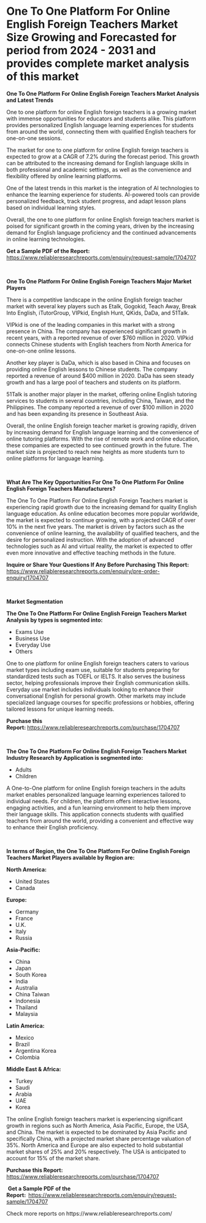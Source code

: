 <p><h1>One To One Platform For Online English Foreign Teachers Market Size Growing and Forecasted for period from 2024 - 2031 and provides complete market analysis of this market</h1></p><p><strong>One To One Platform For Online English Foreign Teachers Market Analysis and Latest Trends</strong></p>
<p><p>One to one platform for online English foreign teachers is a growing market with immense opportunities for educators and students alike. This platform provides personalized English language learning experiences for students from around the world, connecting them with qualified English teachers for one-on-one sessions.</p><p>The market for one to one platform for online English foreign teachers is expected to grow at a CAGR of 7.2% during the forecast period. This growth can be attributed to the increasing demand for English language skills in both professional and academic settings, as well as the convenience and flexibility offered by online learning platforms.</p><p>One of the latest trends in this market is the integration of AI technologies to enhance the learning experience for students. AI-powered tools can provide personalized feedback, track student progress, and adapt lesson plans based on individual learning styles.</p><p>Overall, the one to one platform for online English foreign teachers market is poised for significant growth in the coming years, driven by the increasing demand for English language proficiency and the continued advancements in online learning technologies.</p></p>
<p><strong>Get a Sample PDF of the Report:&nbsp;</strong> <a href="https://www.reliableresearchreports.com/enquiry/request-sample/1704707">https://www.reliableresearchreports.com/enquiry/request-sample/1704707</a></p>
<p>&nbsp;</p>
<p><strong>One To One Platform For Online English Foreign Teachers Major Market Players</strong></p>
<p><p>There is a competitive landscape in the online English foreign teacher market with several key players such as Etalk, Gogokid, Teach Away, Break Into English, iTutorGroup, VIPkid, English Hunt, QKids, DaDa, and 51Talk. </p><p>VIPkid is one of the leading companies in this market with a strong presence in China. The company has experienced significant growth in recent years, with a reported revenue of over $760 million in 2020. VIPkid connects Chinese students with English teachers from North America for one-on-one online lessons.</p><p>Another key player is DaDa, which is also based in China and focuses on providing online English lessons to Chinese students. The company reported a revenue of around $400 million in 2020. DaDa has seen steady growth and has a large pool of teachers and students on its platform.</p><p>51Talk is another major player in the market, offering online English tutoring services to students in several countries, including China, Taiwan, and the Philippines. The company reported a revenue of over $100 million in 2020 and has been expanding its presence in Southeast Asia.</p><p>Overall, the online English foreign teacher market is growing rapidly, driven by increasing demand for English language learning and the convenience of online tutoring platforms. With the rise of remote work and online education, these companies are expected to see continued growth in the future. The market size is projected to reach new heights as more students turn to online platforms for language learning.</p></p>
<p>&nbsp;</p>
<p><strong>What Are The Key Opportunities For One To One Platform For Online English Foreign Teachers Manufacturers?</strong></p>
<p><p>The One To One Platform For Online English Foreign Teachers market is experiencing rapid growth due to the increasing demand for quality English language education. As online education becomes more popular worldwide, the market is expected to continue growing, with a projected CAGR of over 10% in the next five years. The market is driven by factors such as the convenience of online learning, the availability of qualified teachers, and the desire for personalized instruction. With the adoption of advanced technologies such as AI and virtual reality, the market is expected to offer even more innovative and effective teaching methods in the future.</p></p>
<p><strong>Inquire or Share Your Questions If Any Before Purchasing This Report:</strong> <a href="https://www.reliableresearchreports.com/enquiry/pre-order-enquiry/1704707">https://www.reliableresearchreports.com/enquiry/pre-order-enquiry/1704707</a></p>
<p>&nbsp;</p>
<p><strong>Market Segmentation</strong></p>
<p><strong>The One To One Platform For Online English Foreign Teachers Market Analysis by types is segmented into:</strong></p>
<p><ul><li>Exams Use</li><li>Business Use</li><li>Everyday Use</li><li>Others</li></ul></p>
<p><p>One to one platform for online English foreign teachers caters to various market types including exam use, suitable for students preparing for standardized tests such as TOEFL or IELTS. It also serves the business sector, helping professionals improve their English communication skills. Everyday use market includes individuals looking to enhance their conversational English for personal growth. Other markets may include specialized language courses for specific professions or hobbies, offering tailored lessons for unique learning needs.</p></p>
<p><strong>Purchase this Report:&nbsp;</strong><a href="https://www.reliableresearchreports.com/purchase/1704707">https://www.reliableresearchreports.com/purchase/1704707</a></p>
<p>&nbsp;</p>
<p><strong>The One To One Platform For Online English Foreign Teachers Market Industry Research by Application is segmented into:</strong></p>
<p><ul><li>Adults</li><li>Children</li></ul></p>
<p><p>A One-to-One platform for online English foreign teachers in the adults market enables personalized language learning experiences tailored to individual needs. For children, the platform offers interactive lessons, engaging activities, and a fun learning environment to help them improve their language skills. This application connects students with qualified teachers from around the world, providing a convenient and effective way to enhance their English proficiency.</p></p>
<p>&nbsp;</p>
<p><strong>In terms of Region, the One To One Platform For Online English Foreign Teachers Market Players available by Region are:</strong></p>
<p>
    <p> <strong> North America: </strong>
        <ul>
            <li>United States</li>
            <li>Canada</li>
        </ul>
        </p> 
    <p> <strong> Europe: </strong>
        <ul>
            <li>Germany</li>
            <li>France</li>
            <li>U.K.</li>
            <li>Italy</li>
            <li>Russia</li>
        </ul>
        </p> 
    <p> <strong> Asia-Pacific: </strong>
        <ul>
            <li>China</li>
            <li>Japan</li>
            <li>South Korea</li>
            <li>India</li>
            <li>Australia</li>
            <li>China Taiwan</li>
            <li>Indonesia</li>
            <li>Thailand</li>
            <li>Malaysia</li>
        </ul>
        </p> 
    <p> <strong> Latin America: </strong>
        <ul>
            <li>Mexico</li>
            <li>Brazil</li>
            <li>Argentina Korea</li>
            <li>Colombia</li>
        </ul>
        </p> 
    <p> <strong> Middle East & Africa: </strong>
        <ul>
            <li>Turkey</li>
            <li>Saudi</li>
            <li>Arabia</li>
            <li>UAE</li>
            <li>Korea</li>
        </ul>
    </p>
    </p>
<p><p>The online English foreign teachers market is experiencing significant growth in regions such as North America, Asia Pacific, Europe, the USA, and China. The market is expected to be dominated by Asia Pacific and specifically China, with a projected market share percentage valuation of 35%. North America and Europe are also expected to hold substantial market shares of 25% and 20% respectively. The USA is anticipated to account for 15% of the market share.</p></p>
<p><strong>Purchase this Report: </strong><a href="https://www.reliableresearchreports.com/purchase/1704707">https://www.reliableresearchreports.com/purchase/1704707</a></p>
<p>&nbsp;<strong>Get a Sample PDF of the Report:&nbsp;&nbsp;</strong><a href="https://www.reliableresearchreports.com/enquiry/request-sample/1704707">https://www.reliableresearchreports.com/enquiry/request-sample/1704707</a></p>
<p><strong></strong></p>
<p>Check more reports on https://www.reliableresearchreports.com/</p>